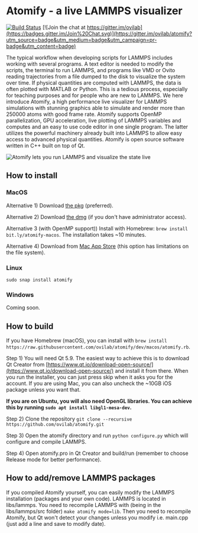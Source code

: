 # Atomify - a live LAMMPS visualizer #

[![Build Status](https://travis-ci.org/ovilab/atomify.svg?branch=dev)](https://travis-ci.org/ovilab/atomify)
[![Join the chat at https://gitter.im/ovilab](https://badges.gitter.im/Join%20Chat.svg)](https://gitter.im/ovilab/atomify?utm_source=badge&utm_medium=badge&utm_campaign=pr-badge&utm_content=badge)

The typical workflow when developing scripts for LAMMPS includes working with several programs. A text editor is needed to modify the scripts, the terminal to run LAMMPS, and programs like VMD or Ovito reading trajectories from a file dumped to the disk to visualize the system over time. If physical quantities are computed with LAMMPS, the data is often plotted with MATLAB or Python. This is a tedious process, especially for teaching purposes and for people who are new to LAMMPS. We here introduce Atomify, a high performance live visualizer for LAMMPS simulations with stunning graphics able to simulate and render more than 250000 atoms with good frame rate. Atomify supports OpenMP parallelization, GPU acceleration, live plotting of LAMMPS variables and computes and an easy to use code editor in one single program. The latter utilizes the powerful machinery already built into LAMMPS to allow easy access to advanced physical quantities. Atomify is open source software written in C++ built on top of Qt. 

![Atomify lets you run LAMMPS and visualize the state live](https://github.com/ovilab/atomify/raw/dev/screenshots/screenshot.png "Atomify lets you run LAMMPS and visualize the state live")


## How to install ##
### MacOS ###
Alternative 1) Download [the pkg](https://github.com/ovilab/atomify/releases/download/v2.0.10/Atomify-2.0.10-macos.pkg) (preferred).

Alternative 2) Download [the dmg](https://github.com/ovilab/atomify/releases/download/v2.0.10/Atomify-2.0.10-macos.dmg) (if you don't have administrator access).

Alternative 3 (with OpenMP support)) 
Install with Homebrew: `brew install bit.ly/atomify-macos`. The installation takes ~10 minutes.

Alternative 4) Download from [Mac App Store](https://itunes.apple.com/us/app/atomify/id1192327034?mt=12) (this option has limitations on the file system).

### Linux ###
`sudo snap install atomify`

### Windows ###
Coming soon.


## How to build ##
If you have Homebrew (macOS), you can install with `brew install https://raw.githubusercontent.com/ovilab/atomify/dev/macos/atomify.rb`.

Step 1)
You will need Qt 5.9. The easiest way to achieve this is to download Qt Creator from [https://www.qt.io/download-open-source/](https://www.qt.io/download-open-source/) and install it from there. When you run the installer, you can just press skip when it asks you for the account. If you are using Mac, you can also uncheck the ~10GB iOS package unless you want that.

**If you are on Ubuntu, you will also need OpenGL libraries. You can achieve this by running `sudo apt install libgl1-mesa-dev`.**

Step 2)
Clone the repository `git clone --recursive https://github.com/ovilab/atomify.git`

Step 3)
Open the atomify directory and run `python configure.py` which will configure and compile LAMMPS. 

Step 4)
Open atomify.pro in Qt Creator and build/run (remember to choose Release mode for better performance).

## How to add/remove LAMMPS packages ##
If you compiled Atomify yourself, you can easily modify the LAMMPS installation (packages and your own code).
LAMMPS is located in libs/lammps. You need to recompile LAMMPS with (being in the libs/lammps/src folder)
`make atomify mode=lib`. Then you need to recompile Atomify, but Qt won't detect your changes unless you modify i.e. main.cpp (just add a line and save to modify date). 
